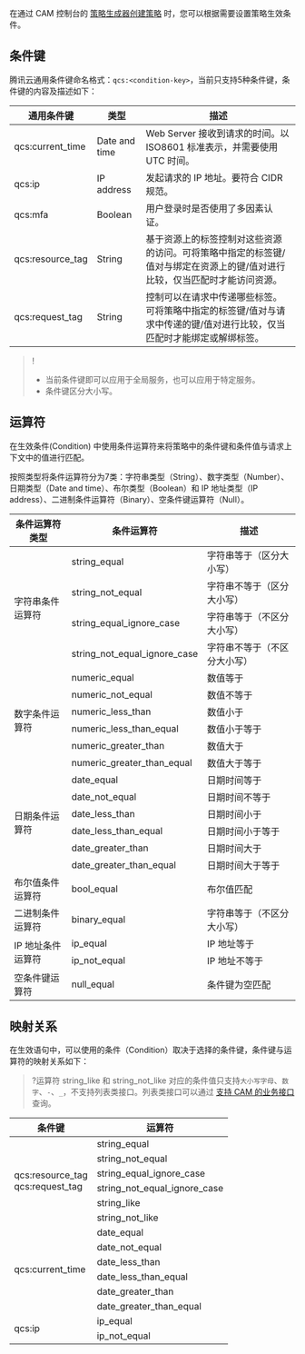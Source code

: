 在通过 CAM 控制台的 [策略生成器创建策略](https://cloud.tencent.com/document/product/598/37739#.E6.8C.89.E7.AD.96.E7.95.A5.E7.94.9F.E6.88.90.E5.99.A8.E5.88.9B.E5.BB.BA) 时，您可以根据需要设置策略生效条件。


## 条件键

腾讯云通用条件键命名格式：`qcs:<condition-key>`，当前只支持5种条件键，条件键的内容及描述如下：


| 通用条件键       | 类型          | 描述                                                         |
| ---------------- | ------------- | ------------------------------------------------------------ |
| qcs:current_time | Date and time | Web Server 接收到请求的时间。以 ISO8601 标准表示，并需要使用 UTC 时间。 |
| qcs:ip           | IP address    | 发起请求的 IP 地址。要符合 CIDR 规范。                       |
| qcs:mfa          | Boolean       | 用户登录时是否使用了多因素认证。                             |
| qcs:resource_tag | String        | 基于资源上的标签控制对这些资源的访问。可将策略中指定的标签键/值对与绑定在资源上的键/值对进行比较，仅当匹配时才能访问资源。 |
| qcs:request_tag  | String        | 控制可以在请求中传递哪些标签。可将策略中指定的标签键/值对与请求中传递的键/值对进行比较，仅当匹配时才能绑定或解绑标签。 |

>!
>- 当前条件键即可以应用于全局服务，也可以应用于特定服务。
>- 条件键区分大小写。





## 运算符

在生效条件(Condition) 中使用条件运算符来将策略中的条件键和条件值与请求上下文中的值进行匹配。

按照类型将条件运算符分为7类：字符串类型（String）、数字类型（Number）、日期类型（Date and time）、布尔类型（Boolean）和 IP 地址类型（IP address）、二进制条件运算符（Binary）、空条件键运算符（Null）。



<table>
<thead>
<tr>
<th>条件运算符类型</th>
<th>条件运算符</th>
<th>描述</th>
</tr>
</thead>
<tbody><tr>
<td rowspan="4">字符串条件运算符</td>
<td>string_equal</td>
<td>字符串等于（区分大小写）</td>
</tr>
<tr>
<td>string_not_equal</td>
<td>字符串不等于（区分大小写）</td>
</tr>
<tr>
<td>string_equal_ignore_case</td>
<td>字符串等于（不区分大小写）</td>
</tr>
<tr>
<td>string_not_equal_ignore_case</td>
<td>字符串不等于（不区分大小写）</td>
</tr>
<tr>
<td rowspan="6">数字条件运算符</td>
<td>numeric_equal</td>
<td>数值等于</td>
</tr>
<tr>
<td>numeric_not_equal</td>
<td>数值不等于</td>
</tr>
<tr>
<td>numeric_less_than</td>
<td>数值小于</td>
</tr>
<tr>
<td>numeric_less_than_equal</td>
<td>数值小于等于</td>
</tr>
<tr>
<td>numeric_greater_than</td>
<td>数值大于</td>
</tr>
<tr>
<td>numeric_greater_than_equal</td>
<td>数值大于等于</td>
</tr>
<tr>
<td  rowspan="6">日期条件运算符</td>
<td>date_equal</td>
<td>日期时间等于</td>
</tr>
<tr>
<td>date_not_equal</td>
<td>日期时间不等于</td>
</tr>
<tr>
<td>date_less_than</td>
<td>日期时间小于</td>
</tr>
<tr>
<td>date_less_than_equal</td>
<td>日期时间小于等于</td>
</tr>
<tr>
<td>date_greater_than</td>
<td>日期时间大于</td>
</tr>
<tr>
<td>date_greater_than_equal</td>
<td>日期时间大于等于</td>
</tr>
<tr>
<td>布尔值条件运算符</td>
<td>bool_equal</td>
<td>布尔值匹配</td>
</tr>
<tr>
<td>二进制条件运算符</td>
<td>binary_equal</td>
<td>字符串等于（不区分大小写）</td>
</tr>
<tr>
<td rowspan="2">IP 地址条件运算符</td>
<td>ip_equal</td>
<td>IP 地址等于</td>
</tr>
<tr>
<td>ip_not_equal</td>
<td>IP 地址不等于</td>
</tr>
<tr>
<td>空条件键运算符</td>
<td>null_equal</td>
<td>条件键为空匹配</td>
</tr>
</tbody></table>

## 映射关系
在生效语句中，可以使用的条件（Condition）取决于选择的条件键，条件键与运算符的映射关系如下：
>?运算符 string_like 和 string_not_like 对应的条件值只支持`大小写字母`、`数字`、`-`、`_`，不支持列表类接口。列表类接口可以通过 [支持 CAM 的业务接口](https://cloud.tencent.com/document/product/598/67350) 查询。

<table>
<thead>
<tr>
<th>条件键</th>
<th>运算符</th>
</tr>
</thead>
<tbody><tr>
<td rowspan="6">qcs:resource_tag<br>qcs:request_tag</td>
<td>string_equal</td>
</tr>
<tr>
<td>string_not_equal</td>
</tr>
<tr>
<td>string_equal_ignore_case</td>
</tr>
<tr>
<td>string_not_equal_ignore_case</td>
</tr>
<tr>
<td>string_like</td>
</tr>
<tr>
<td>string_not_like</td>
</tr>
<tr>
<td rowspan="6">qcs:current_time</td>
<td>date_equal</td>
</tr>
<tr>
<td>date_not_equal</td>
</tr>
<tr>
<td>date_less_than</td>
</tr>
<tr>
<td>date_less_than_equal</td>
</tr>
<tr>
<td>date_greater_than</td>
</tr>
<tr>
<td>date_greater_than_equal</td>
</tr>
<tr>
<td rowspan="2">qcs:ip</td>
<td>ip_equal</td>
</tr>
<tr>
<td>ip_not_equal</td>
</tr>
</tbody></table>


